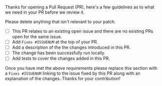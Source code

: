Thanks for opening a Pull Request (PR), here's a few guidelines as to what we need in your PR before we review it.

Please delete anything that isn't relevant to your patch.

* [ ] This PR relates to an existing open issue and there are no existing
      PRs open for the same issue.
* [ ] Add `Fixes #ISSUENUM` at the top of your PR.
* [ ] Add a description of the the changes introduced in this PR.
* [ ] The change has been successfully run locally.
* [ ] Add tests to cover the changes added in this PR.

Once you have met the above requirements please replace this section with
a `Fixes #ISSUENUM` linking to the issue fixed by this PR along with an
explanation of the changes. Thanks for your contribution!
